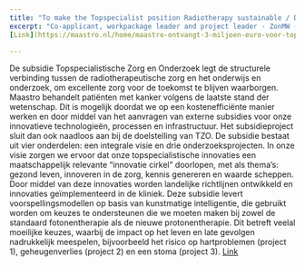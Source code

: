 ```yaml
---
title: "To make the Topspecialist position Radiotherapy sustainable / De Topspecialistische functie Radiotherapie verduurzamen"
excerpt: "Co-applicant, workpackage leader and project leader - ZonMW - 3M euro - March 2020. Met deze subsidie wordt Maastro nationaal erkend voor onze Topspecialistische kwaliteit en worden we in staat gesteld zorg, onderwijs en onderzoek duurzaam te verbinden."
[Link](https://maastro.nl/home/maastro-ontvangt-3-miljoen-euro-voor-topspecialistische-zorg-en-onderzoek/)

---
```


De subsidie Topspecialistische Zorg en Onderzoek legt de structurele verbinding tussen de radiotherapeutische zorg en het onderwijs en onderzoek, om excellente zorg voor de toekomst te blijven waarborgen. Maastro behandelt patiënten met kanker volgens de laatste stand der wetenschap. Dit is mogelijk doordat we op een kostenefficiënte manier werken en door middel van het aanvragen van externe subsidies voor onze innovatieve technologieën, processen en infrastructuur. Het subsidieproject sluit dan ook naadloos aan bij de doelstelling van TZO. De subsidie bestaat uit vier onderdelen: een integrale visie en drie onderzoeksprojecten. In onze visie zorgen we ervoor dat onze topspecialistische innovaties een maatschappelijk relevante “innovatie cirkel” doorlopen, met als thema’s: gezond leven, innoveren in de zorg, kennis genereren en waarde scheppen. Door middel van deze innovaties worden landelijke richtlijnen ontwikkeld en innovaties geïmplementeerd in de kliniek. Deze subsidie levert voorspellingsmodellen op basis van kunstmatige intelligentie, die gebruikt worden om keuzes te ondersteunen die we moeten maken bij zowel de standaard fotonentherapie als de nieuwe protonentherapie. Dit betreft veelal moeilijke keuzes, waarbij de impact op het leven en late gevolgen nadrukkelijk meespelen, bijvoorbeeld het risico op hartproblemen (project 1), geheugenverlies (project 2) en een stoma (project 3).
[Link](https://maastro.nl/home/maastro-ontvangt-3-miljoen-euro-voor-topspecialistische-zorg-en-onderzoek/)

